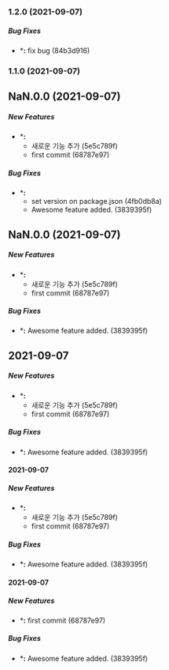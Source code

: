 ### 1.2.0 (2021-09-07)

##### Bug Fixes

* ***:**  fix bug (84b3d916)

### 1.1.0 (2021-09-07)

## NaN.0.0 (2021-09-07)

##### New Features

* ***:**
  *  새로운 기능 추가 (5e5c789f)
  *  first commit (68787e97)

##### Bug Fixes

* ***:**
  *  set version on package.json (4fb0db8a)
  *  Awesome feature added. (3839395f)

## NaN.0.0 (2021-09-07)

##### New Features

* ***:**
  *  새로운 기능 추가 (5e5c789f)
  *  first commit (68787e97)

##### Bug Fixes

* ***:**  Awesome feature added. (3839395f)

## 2021-09-07

##### New Features

* ***:**
  *  새로운 기능 추가 (5e5c789f)
  *  first commit (68787e97)

##### Bug Fixes

* ***:**  Awesome feature added. (3839395f)

#### 2021-09-07

##### New Features

* ***:**
  *  새로운 기능 추가 (5e5c789f)
  *  first commit (68787e97)

##### Bug Fixes

* ***:**  Awesome feature added. (3839395f)

#### 2021-09-07

##### New Features

* ***:**  first commit (68787e97)

##### Bug Fixes

* ***:**  Awesome feature added. (3839395f)

